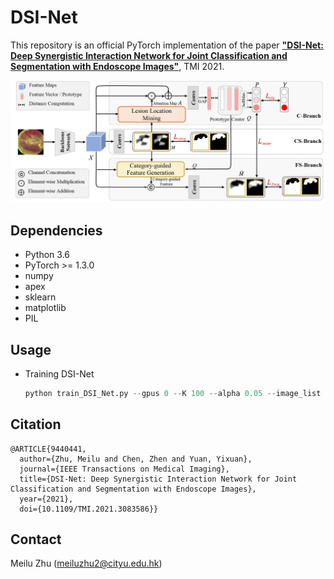 # DSI-Net

This repository is an official PyTorch implementation of the paper [**"DSI-Net: Deep Synergistic Interaction Network for Joint Classification and Segmentation with Endoscope Images"**](https://ieeexplore.ieee.org/document/9440441), TMI 2021.

<div align=center><img width="700" src=/Figs/Framework.png></div>


## Dependencies
* Python 3.6
* PyTorch >= 1.3.0
* numpy
* apex
* sklearn
* matplotlib
* PIL

## Usage
* Training DSI-Net
   ```python
   python train_DSI_Net.py --gpus 0 --K 100 --alpha 0.05 --image_list 'data/WCE/WCE_Dataset_image_list.pkl'
   ```
 
## Citation
```
@ARTICLE{9440441,
  author={Zhu, Meilu and Chen, Zhen and Yuan, Yixuan},
  journal={IEEE Transactions on Medical Imaging}, 
  title={DSI-Net: Deep Synergistic Interaction Network for Joint Classification and Segmentation with Endoscope Images}, 
  year={2021},
  doi={10.1109/TMI.2021.3083586}}
```
## Contact

  Meilu Zhu (meiluzhu2@cityu.edu.hk)
